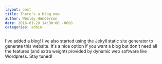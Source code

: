 ```yaml
---
layout: post
title: There's a blog now
author: Wesley Henderson
date: 2016-01-20 14:30:00 -0600
categories: admin
---
```


I've added a blog! I've also started using the [Jekyll](https://jekyllrb.com/) static site generator to generate this website. It's a nice option if you want a blog but don't need all the features (and extra weight) provided by dynamic web software like Wordpress. Stay tuned!
